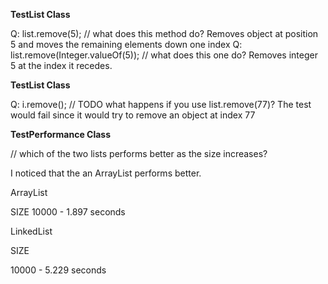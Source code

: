 **TestList Class**

Q: list.remove(5); // what does this method do?
Removes object at position 5 and moves the remaining elements down one index
Q: list.remove(Integer.valueOf(5)); // what does this one do?
Removes integer 5 at the index it recedes.  

**TestList Class**

Q: i.remove(); // TODO what happens if you use list.remove(77)?
The test would fail since it would try to remove an object at index 77 

**TestPerformance Class**

// which of the two lists performs better as the size increases?

I noticed that the an ArrayList performs better. 

ArrayList

SIZE 10000 - 1.897 seconds

LinkedList

SIZE

10000 - 5.229 seconds



